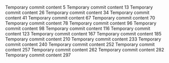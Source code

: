 Temporary commit content 5
Temporary commit content 13
Temporary commit content 26
Temporary commit content 34
Temporary commit content 41
Temporary commit content 67
Temporary commit content 70
Temporary commit content 78
Temporary commit content 96
Temporary commit content 98
Temporary commit content 116
Temporary commit content 123
Temporary commit content 167
Temporary commit content 185
Temporary commit content 210
Temporary commit content 233
Temporary commit content 240
Temporary commit content 252
Temporary commit content 257
Temporary commit content 262
Temporary commit content 282
Temporary commit content 297
